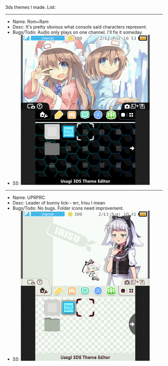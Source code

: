 3ds themes I made. List:

---------

* Name: Rom+Ram
* Desc: It's pretty obvious what console said characters represent.
* Bugs/Todo: Audio only plays on one channel. I'll fix it someday.
* SS:
![Rom+Ram Theme](https://raw.githubusercontent.com/chaoskagami/customization/master/3ds/Rom+Ram/preview.png)

---------

* Name: UPRPRC
* Desc: Leader of bunny lick-- err, Irisu I mean
* Bugs/Todo: No bugs. Folder icons need improvement.
* SS:
![UPRPRC Theme](https://raw.githubusercontent.com/chaoskagami/customization/master/3ds/UPRPRC/preview.png)
